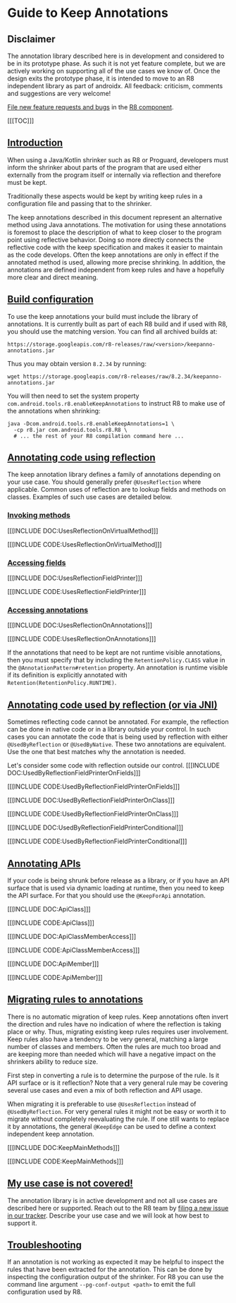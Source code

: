 # Guide to Keep Annotations

## Disclaimer

The annotation library described here is in development and considered to be in
its prototype phase. As such it is not yet feature complete, but we are actively
working on supporting all of the use cases we know of. Once the design exits the
prototype phase, it is intended to move to an R8 independent library as part of
androidx. All feedback: criticism, comments and suggestions are very welcome!

[File new feature requests and
bugs](https://issuetracker.google.com/issues/new?component=326788) in the
[R8 component](https://issuetracker.google.com/issues?q=status:open%20componentid:326788).


[[[TOC]]]


## [Introduction](introduction)

When using a Java/Kotlin shrinker such as R8 or Proguard, developers must inform
the shrinker about parts of the program that are used either externally from the
program itself or internally via reflection and therefore must be kept.

Traditionally these aspects would be kept by writing keep rules in a
configuration file and passing that to the shrinker.

The keep annotations described in this document represent an alternative method
using Java annotations. The motivation for using these annotations is foremost
to place the description of what to keep closer to the program point using
reflective behavior. Doing so more directly connects the reflective code with
the keep specification and makes it easier to maintain as the code develops.
Often the keep annotations are only in effect if the annotated method is used,
allowing more precise shrinking.  In addition, the annotations are defined
independent from keep rules and have a hopefully more clear and direct meaning.


## [Build configuration](build-configuration)

To use the keep annotations your build must include the library of
annotations. It is currently built as part of each R8 build and if used with R8,
you should use the matching version. You can find all archived builds at:

```
https://storage.googleapis.com/r8-releases/raw/<version>/keepanno-annotations.jar
```

Thus you may obtain version `8.2.34` by running:

```
wget https://storage.googleapis.com/r8-releases/raw/8.2.34/keepanno-annotations.jar
```

You will then need to set the system property
`com.android.tools.r8.enableKeepAnnotations` to instruct R8 to make use of the
annotations when shrinking:

```
java -Dcom.android.tools.r8.enableKeepAnnotations=1 \
  -cp r8.jar com.android.tools.r8.R8 \
  # ... the rest of your R8 compilation command here ...
```


## [Annotating code using reflection](using-reflection)

The keep annotation library defines a family of annotations depending on your
use case. You should generally prefer `@UsesReflection` where applicable.
Common uses of reflection are to lookup fields and methods on classes. Examples
of such use cases are detailed below.


### [Invoking methods](using-reflection-methods)

[[[INCLUDE DOC:UsesReflectionOnVirtualMethod]]]

[[[INCLUDE CODE:UsesReflectionOnVirtualMethod]]]


### [Accessing fields](using-reflection-fields)

[[[INCLUDE DOC:UsesReflectionFieldPrinter]]]

[[[INCLUDE CODE:UsesReflectionFieldPrinter]]]

### [Accessing annotations](using-reflection-annotations)

[[[INCLUDE DOC:UsesReflectionOnAnnotations]]]

[[[INCLUDE CODE:UsesReflectionOnAnnotations]]]

If the annotations that need to be kept are not runtime
visible annotations, then you must specify that by including the `RetentionPolicy.CLASS` value in the
`@AnnotationPattern#retention` property.
An annotation is runtime visible if its definition is explicitly annotated with
`Retention(RetentionPolicy.RUNTIME)`.



## [Annotating code used by reflection (or via JNI)](used-by-reflection)

Sometimes reflecting code cannot be annotated. For example, the reflection can
be done in native code or in a library outside your control. In such cases you
can annotate the code that is being used by reflection with either
`@UsedByReflection` or `@UsedByNative`. These two annotations are equivalent.
Use the one that best matches why the annotation is needed.

Let's consider some code with reflection outside our control.
[[[INCLUDE DOC:UsedByReflectionFieldPrinterOnFields]]]

[[[INCLUDE CODE:UsedByReflectionFieldPrinterOnFields]]]

[[[INCLUDE DOC:UsedByReflectionFieldPrinterOnClass]]]

[[[INCLUDE CODE:UsedByReflectionFieldPrinterOnClass]]]

[[[INCLUDE DOC:UsedByReflectionFieldPrinterConditional]]]

[[[INCLUDE CODE:UsedByReflectionFieldPrinterConditional]]]


## [Annotating APIs](apis)

If your code is being shrunk before release as a library, or if you have an API
surface that is used via dynamic loading at runtime, then you need to keep the
API surface. For that you should use the `@KeepForApi` annotation.

[[[INCLUDE DOC:ApiClass]]]

[[[INCLUDE CODE:ApiClass]]]

[[[INCLUDE DOC:ApiClassMemberAccess]]]

[[[INCLUDE CODE:ApiClassMemberAccess]]]

[[[INCLUDE DOC:ApiMember]]]

[[[INCLUDE CODE:ApiMember]]]


## [Migrating rules to annotations](migrating-rules)

There is no automatic migration of keep rules. Keep annotations often invert the
direction and rules have no indication of where the reflection is taking
place or why. Thus, migrating existing keep rules requires user involvement.
Keep rules also have a tendency to be very general, matching a large
number of classes and members. Often the rules are much too broad and are
keeping more than needed which will have a negative impact on the shrinkers
ability to reduce size.

First step in converting a rule is to determine the purpose of the rule. Is it
API surface or is it reflection? Note that a very general rule may be covering
several use cases and even a mix of both reflection and API usage.

When migrating it is preferable to use `@UsesReflection` instead of
`@UsedByReflection`. For very general rules it might not be easy or worth it to
migrate without completely reevaluating the rule. If one still wants to replace
it by annotations, the general `@KeepEdge` can be used to define a context
independent keep annotation.

[[[INCLUDE DOC:KeepMainMethods]]]

[[[INCLUDE CODE:KeepMainMethods]]]


## [My use case is not covered!](other-uses)

The annotation library is in active development and not all use cases are
described here or supported. Reach out to the R8 team by
[filing a new issue in our tracker](https://issuetracker.google.com/issues/new?component=326788).
Describe your use case and we will look at how best to support it.


## [Troubleshooting](troubleshooting)

If an annotation is not working as expected it may be helpful to inspect the
rules that have been extracted for the annotation. This can be done by
inspecting the configuration output of the shrinker. For R8 you can use the
command line argument `--pg-conf-output <path>` to emit the full configuration
used by R8.
